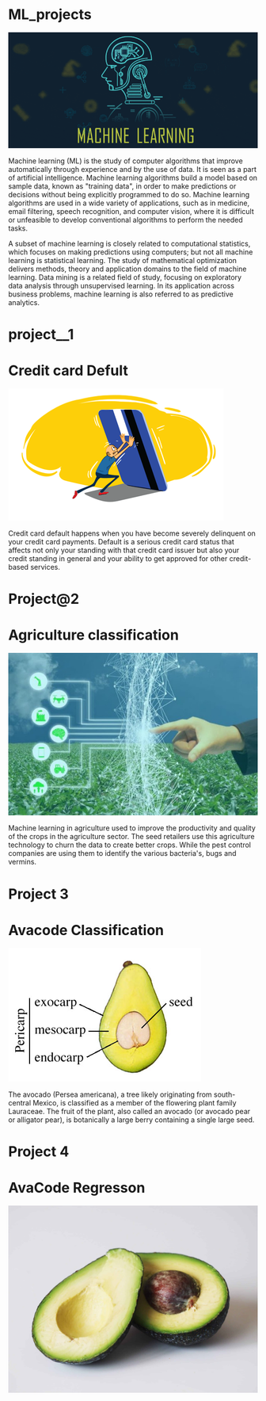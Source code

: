 # ML_projects

![Machine Learning](https://github.com/RanjitM007/ML_projects/blob/main/1_LtjX9ze971QwTHa7GKO3pA.gif?raw=true)


Machine learning (ML) is the study of computer algorithms that improve automatically through experience and by the use of data. It is seen as a part of artificial intelligence. Machine learning algorithms build a model based on sample data, known as "training data", in order to make predictions or decisions without being explicitly programmed to do so. Machine learning algorithms are used in a wide variety of applications, such as in medicine, email filtering, speech recognition, and computer vision, where it is difficult or unfeasible to develop conventional algorithms to perform the needed tasks.

A subset of machine learning is closely related to computational statistics, which focuses on making predictions using computers; but not all machine learning is statistical learning. The study of mathematical optimization delivers methods, theory and application domains to the field of machine learning. Data mining is a related field of study, focusing on exploratory data analysis through unsupervised learning. In its application across business problems, machine learning is also referred to as predictive analytics.




# project__1 
# Credit card Defult 

![image](https://github.com/RanjitM007/Images/blob/main/Surviving-a-Credit-Card-Default-thumb-nail.png?raw=true)

Credit card default happens when you have become severely delinquent on your credit card payments. Default is a serious credit card status that affects not only your standing with that credit card issuer but also your credit standing in general and your ability to get approved for other credit-based services.


# Project@2
# Agriculture classification

![Agriculture](https://github.com/RanjitM007/Images/blob/main/agri.jpg?raw=true)

Machine learning in agriculture used to improve the productivity and quality of the crops in the agriculture sector. The seed retailers use this agriculture technology to churn the data to create better crops. While the pest control companies are using them to identify the various bacteria's, bugs and vermins.



# Project 3
# Avacode Classification
![Avacode](https://github.com/RanjitM007/Images/blob/main/avacode%40c.jpg?raw=true)

The avocado (Persea americana), a tree likely originating from south-central Mexico, is classified as a member of the flowering plant family Lauraceae. The fruit of the plant, also called an avocado (or avocado pear or alligator pear), is botanically a large berry containing a single large seed.

# Project 4

# AvaCode Regresson 

![Avacode](https://github.com/RanjitM007/Images/blob/main/introducing-avocado-to-babies.jpg?raw=true)


